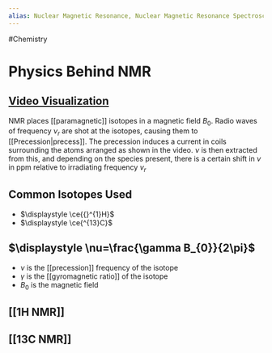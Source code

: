 ```yaml
---
alias: Nuclear Magnetic Resonance, Nuclear Magnetic Resonance Spectroscopy, NMR Spectroscopy
---
```

#Chemistry 
# Physics Behind NMR
## [Video Visualization](https://www.youtube.com/watch?v=RZLew6Ff-JE)
NMR places [[paramagnetic]] isotopes in a magnetic field $\displaystyle B_{0}$. Radio waves of frequency $\displaystyle \nu_{r}$ are shot at the isotopes, causing them to [[Precession|precess]]. The precession induces a current in coils surrounding the atoms arranged as shown in the video. $\displaystyle \nu$ is then extracted from this, and depending on the species present, there is a certain shift in $\displaystyle \nu$ in ppm relative to irradiating frequency $\displaystyle v_{r}$
## Common Isotopes Used
* $\displaystyle \ce{{}^{1}H}$
* $\displaystyle \ce{^{13}C}$
## $\displaystyle \nu=\frac{\gamma B_{0}}{2\pi}$
* $\displaystyle \nu$ is the [[precession]] frequency of the isotope
* $\displaystyle \gamma$ is the [[gyromagnetic ratio]] of the isotope
* $\displaystyle B_{0}$ is the magnetic field
## [[1H NMR]]
## [[13C NMR]]